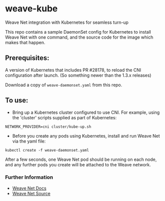 # weave-kube
Weave Net integration with Kubernetes for seamless turn-up

This repo contains a sample DaemonSet config for Kubernetes to install
Weave Net with one command, and the source code for the image which
makes that happen.

## Prerequisites:

A version of Kubernetes that includes PR #28178, to reload the CNI
configuration after launch. (So something newer than the 1.3.x releases)

Download a copy of `weave-daemonset.yaml` from this repo.

## To use:

 * Bring up a Kubernetes cluster configured to use CNI. For example,
using the 'cluster' scripts supplied as part of Kubernetes:

```
NETWORK_PROVIDER=cni cluster/kube-up.sh
```

 * Before you create any pods using Kubernetes, install and run Weave
Net via the yaml file:

```
kubectl create -f weave-daemonset.yaml
```

After a few seconds, one Weave Net pod should be running on each node,
and any further pods you create will be attached to the Weave network.

### Further Information

* [Weave Net Docs](https://www.weave.works/docs/net/latest/introducing-weave/)
* [Weave Net Source](https://github.com/weaveworks/weave)
